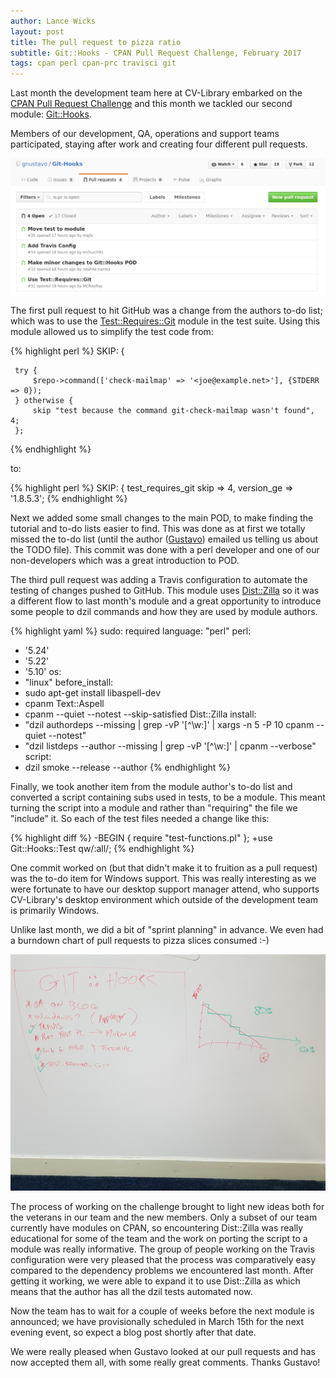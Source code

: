 ```yaml
---
author: Lance Wicks
layout: post
title: The pull request to pizza ratio
subtitle: Git::Hooks - CPAN Pull Request Challenge, February 2017
tags: cpan perl cpan-prc travisci git
---
```


Last month the development team here at CV-Library embarked on the [CPAN Pull Request Challenge](http://cpan-prc.org/) and this month we tackled our second module: [Git::Hooks](https://metacpan.org/pod/Git::Hooks).

Members of our development, QA, operations and support teams participated, staying after work and creating four different pull requests.

[![February Pull Requests](/images/Pull-Requests-gnustavo-Git-Hooks.png)](/images/Pull-Requests-gnustavo-Git-Hooks.png)

The first pull request to hit GitHub was a change from the authors to-do list; which was to use the [Test::Requires::Git](https://metacpan.org/pod/Test::Requires::Git) module in the test suite. Using this module allowed us to simplify the test code from:

{% highlight perl %}
 SKIP: {

     try {
         $repo->command(['check-mailmap' => '<joe@example.net>'], {STDERR => 0});
     } otherwise {
         skip "test because the command git-check-mailmap wasn't found", 4;
     };
{% endhighlight %}

to:

{% highlight perl %}
SKIP: {
    test_requires_git skip => 4, version_ge => '1.8.5.3';
{% endhighlight %}

Next we added some small changes to the main POD, to make finding the tutorial and to-do lists easier to find. This was done as at first we totally missed the to-do list (until the author ([Gustavo](https://metacpan.org/author/GNUSTAVO)) emailed us telling us about the TODO file). This commit was done with a perl developer and one of our non-developers which was a great introduction to POD.

The third pull request was adding a Travis configuration to automate the testing of changes pushed to GitHub. This module uses [Dist::Zilla](https://metacpan.org/pod/Dist::Zilla) so it was a different flow to last month's module and a great opportunity to introduce some people to dzil commands and how they are used by module authors.

{% highlight yaml %}
sudo: required
language: "perl"
perl:
  - '5.24'
  - '5.22'
  - '5.10'
os:
  - "linux"
before_install:
  - sudo apt-get install libaspell-dev
  - cpanm Text::Aspell
  - cpanm --quiet --notest --skip-satisfied Dist::Zilla
install:
  - "dzil authordeps          --missing | grep -vP '[^\\w:]' | xargs -n 5 -P 10 cpanm --quiet --notest"
  - "dzil listdeps   --author --missing | grep -vP '[^\\w:]' | cpanm --verbose"
script:
  - dzil smoke --release --author
{% endhighlight %}

Finally, we took another item from the module author's to-do list and converted a script containing subs used in tests, to be a module. This meant turning the script into a module and rather than "requiring" the file we "include" it. So each of the test files needed a change like this:

{% highlight diff %}
-BEGIN { require "test-functions.pl" };
+use Git::Hooks::Test qw/:all/;
{% endhighlight %}

One commit worked on (but that didn't make it to fruition as a pull request) was the to-do item for Windows support. This was really interesting as we were fortunate to have our desktop support manager attend, who supports CV-Library's desktop environment which outside of the development team is primarily Windows.

Unlike last month, we did a bit of "sprint planning" in advance. We even had a burndown chart of pull requests to pizza slices consumed :-)

[![Pizza to Pull Request Burndown Chart](/images/feb-pizza-to-pull-requests-chart.jpg)](/images/feb-pizza-to-pull-requests-chart.jpg)

The process of working on the challenge brought to light new ideas both for the veterans in our team and the new members. Only a subset of our team currently have modules on CPAN, so encountering Dist::Zilla was really educational for some of the team and the work on porting the script to a module was really informative. The group of people working on the Travis configuration were very pleased that the process was comparatively easy compared to the dependency problems we encountered last month. After getting it working, we were able to expand it to use Dist::Zilla as which means that the author has all the dzil tests automated now.


Now the team has to wait for a couple of weeks before the next module is announced; we have provisionally scheduled in March 15th for the next evening event, so expect a blog post shortly after that date.


We were really pleased when Gustavo looked at our pull requests and has now accepted them all, with some really great comments. Thanks Gustavo!


